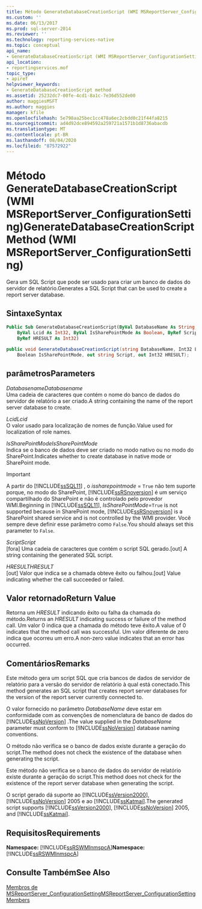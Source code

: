 ```yaml
---
title: Método GenerateDatabaseCreationScript (WMI MSReportServer_ConfigurationSetting) | Microsoft Docs
ms.custom: ''
ms.date: 06/13/2017
ms.prod: sql-server-2014
ms.reviewer: ''
ms.technology: reporting-services-native
ms.topic: conceptual
api_name:
- GenerateDatabaseCreationScript (WMI MSReportServer_ConfigurationSetting Class)
api_location:
- reportingservices.mof
topic_type:
- apiref
helpviewer_keywords:
- GenerateDatabaseCreationScript method
ms.assetid: 25232dc7-00fe-4cd1-8a1c-7e36d552de00
author: maggiesMSFT
ms.author: maggies
manager: kfile
ms.openlocfilehash: 5e798aa25bec1cc478a6ec2cbdd0c21f44fa8215
ms.sourcegitcommit: ad4d92dce894592a259721a1571b1d8736abacdb
ms.translationtype: MT
ms.contentlocale: pt-BR
ms.lasthandoff: 08/04/2020
ms.locfileid: "87572922"
---
```

# <a name="generatedatabasecreationscript-method-wmi-msreportserver_configurationsetting"></a><span data-ttu-id="39591-102">Método GenerateDatabaseCreationScript (WMI MSReportServer_ConfigurationSetting)</span><span class="sxs-lookup"><span data-stu-id="39591-102">GenerateDatabaseCreationScript Method (WMI MSReportServer_ConfigurationSetting)</span></span>
  <span data-ttu-id="39591-103">Gera um SQL Script que pode ser usado para criar um banco de dados do servidor de relatório.</span><span class="sxs-lookup"><span data-stu-id="39591-103">Generates a SQL Script that can be used to create a report server database.</span></span>  
  
## <a name="syntax"></a><span data-ttu-id="39591-104">Sintaxe</span><span class="sxs-lookup"><span data-stu-id="39591-104">Syntax</span></span>  
  
```vb  
Public Sub GenerateDatabaseCreationScript(ByVal DatabaseName As String, _  
    ByVal Lcid As Int32, ByVal IsSharePointMode As Boolean, ByRef Script As String, _  
    ByRef HRESULT As Int32)  
```  
  
```csharp  
public void GenerateDatabaseCreationScript(string DatabaseName, Int32 Lcid,   
    Boolean IsSharePointMode, out string Script, out Int32 HRESULT);  
```  
  
## <a name="parameters"></a><span data-ttu-id="39591-105">parâmetros</span><span class="sxs-lookup"><span data-stu-id="39591-105">Parameters</span></span>  
 <span data-ttu-id="39591-106">*Databasename*</span><span class="sxs-lookup"><span data-stu-id="39591-106">*Databasename*</span></span>  
 <span data-ttu-id="39591-107">Uma cadeia de caracteres que contém o nome do banco de dados do servidor de relatório a ser criado.</span><span class="sxs-lookup"><span data-stu-id="39591-107">A string containing the name of the report server database to create.</span></span>  
  
 <span data-ttu-id="39591-108">*Lcid*</span><span class="sxs-lookup"><span data-stu-id="39591-108">*Lcid*</span></span>  
 <span data-ttu-id="39591-109">O valor usado para localização de nomes de função.</span><span class="sxs-lookup"><span data-stu-id="39591-109">Value used for localization of role names.</span></span>  
  
 <span data-ttu-id="39591-110">*IsSharePointMode*</span><span class="sxs-lookup"><span data-stu-id="39591-110">*IsSharePointMode*</span></span>  
 <span data-ttu-id="39591-111">Indica se o banco de dados deve ser criado no modo nativo ou no modo do SharePoint.</span><span class="sxs-lookup"><span data-stu-id="39591-111">Indicates whether to create database in native mode or SharePoint mode.</span></span>  
  
> [!IMPORTANT]  
>  <span data-ttu-id="39591-112">A partir do [!INCLUDE[ssSQL11](../../includes/sssql11-md.md)] , o *issharepointmode* = `True` não tem suporte porque, no modo do SharePoint, [!INCLUDE[ssRSnoversion](../../includes/ssrsnoversion-md.md)] é um serviço compartilhado do SharePoint e não é controlado pelo provedor WMI.</span><span class="sxs-lookup"><span data-stu-id="39591-112">Beginning in [!INCLUDE[ssSQL11](../../includes/sssql11-md.md)], *IsSharePointMode*=`True` is not supported because in SharePoint mode, [!INCLUDE[ssRSnoversion](../../includes/ssrsnoversion-md.md)] is a SharePoint shared service and is not controlled by the WMI provider.</span></span> <span data-ttu-id="39591-113">Você sempre deve definir esse parâmetro como `False`.</span><span class="sxs-lookup"><span data-stu-id="39591-113">You should always set this parameter to `False`.</span></span>  
  
 <span data-ttu-id="39591-114">*Script*</span><span class="sxs-lookup"><span data-stu-id="39591-114">*Script*</span></span>  
 <span data-ttu-id="39591-115">[fora] Uma cadeia de caracteres que contém o script SQL gerado.</span><span class="sxs-lookup"><span data-stu-id="39591-115">[out] A string containing the generated SQL script.</span></span>  
  
 <span data-ttu-id="39591-116">*HRESULT*</span><span class="sxs-lookup"><span data-stu-id="39591-116">*HRESULT*</span></span>  
 <span data-ttu-id="39591-117">[out] Valor que indica se a chamada obteve êxito ou falhou.</span><span class="sxs-lookup"><span data-stu-id="39591-117">[out] Value indicating whether the call succeeded or failed.</span></span>  
  
## <a name="return-value"></a><span data-ttu-id="39591-118">Valor retornado</span><span class="sxs-lookup"><span data-stu-id="39591-118">Return Value</span></span>  
 <span data-ttu-id="39591-119">Retorna um *HRESULT* indicando êxito ou falha da chamada do método.</span><span class="sxs-lookup"><span data-stu-id="39591-119">Returns an *HRESULT* indicating success or failure of the method call.</span></span> <span data-ttu-id="39591-120">Um valor 0 indica que a chamada do método teve êxito.</span><span class="sxs-lookup"><span data-stu-id="39591-120">A value of 0 indicates that the method call was successful.</span></span> <span data-ttu-id="39591-121">Um valor diferente de zero indica que ocorreu um erro.</span><span class="sxs-lookup"><span data-stu-id="39591-121">A non-zero value indicates that an error has occurred.</span></span>  
  
## <a name="remarks"></a><span data-ttu-id="39591-122">Comentários</span><span class="sxs-lookup"><span data-stu-id="39591-122">Remarks</span></span>  
 <span data-ttu-id="39591-123">Este método gera um script SQL que cria bancos de dados de servidor de relatório para a versão do servidor de relatório à qual está conectado.</span><span class="sxs-lookup"><span data-stu-id="39591-123">This method generates an SQL script that creates report server databases for the version of the report server currently connected to.</span></span>  
  
 <span data-ttu-id="39591-124">O valor fornecido no parâmetro *DatabaseName* deve estar em conformidade com as convenções de nomenclatura de banco de dados do [!INCLUDE[ssNoVersion](../../includes/ssnoversion-md.md)] .</span><span class="sxs-lookup"><span data-stu-id="39591-124">The value supplied in the *DatabaseName* parameter must conform to [!INCLUDE[ssNoVersion](../../includes/ssnoversion-md.md)] database naming conventions.</span></span>  
  
 <span data-ttu-id="39591-125">O método não verifica se o banco de dados existe durante a geração do script.</span><span class="sxs-lookup"><span data-stu-id="39591-125">The method does not check the existence of the database when generating the script.</span></span>  
  
 <span data-ttu-id="39591-126">Este método não verifica se o banco de dados do servidor de relatório existe durante a geração do script.</span><span class="sxs-lookup"><span data-stu-id="39591-126">This method does not check for the existence of the report server database when generating the script.</span></span>  
  
 <span data-ttu-id="39591-127">O script gerado dá suporte ao [!INCLUDE[ssVersion2000](../../includes/ssversion2000-md.md)], [!INCLUDE[ssNoVersion](../../includes/ssnoversion-md.md)] 2005 e ao [!INCLUDE[ssKatmai](../../includes/sskatmai-md.md)].</span><span class="sxs-lookup"><span data-stu-id="39591-127">The generated script supports [!INCLUDE[ssVersion2000](../../includes/ssversion2000-md.md)], [!INCLUDE[ssNoVersion](../../includes/ssnoversion-md.md)] 2005, and [!INCLUDE[ssKatmai](../../includes/sskatmai-md.md)].</span></span>  
  
## <a name="requirements"></a><span data-ttu-id="39591-128">Requisitos</span><span class="sxs-lookup"><span data-stu-id="39591-128">Requirements</span></span>  
 <span data-ttu-id="39591-129">**Namespace:** [!INCLUDE[ssRSWMInmspcA](../../includes/ssrswminmspca-md.md)]</span><span class="sxs-lookup"><span data-stu-id="39591-129">**Namespace:** [!INCLUDE[ssRSWMInmspcA](../../includes/ssrswminmspca-md.md)]</span></span>  
  
## <a name="see-also"></a><span data-ttu-id="39591-130">Consulte Também</span><span class="sxs-lookup"><span data-stu-id="39591-130">See Also</span></span>  
 [<span data-ttu-id="39591-131">Membros de MSReportServer_ConfigurationSetting</span><span class="sxs-lookup"><span data-stu-id="39591-131">MSReportServer_ConfigurationSetting Members</span></span>](msreportserver-configurationsetting-members.md)  
  
  
